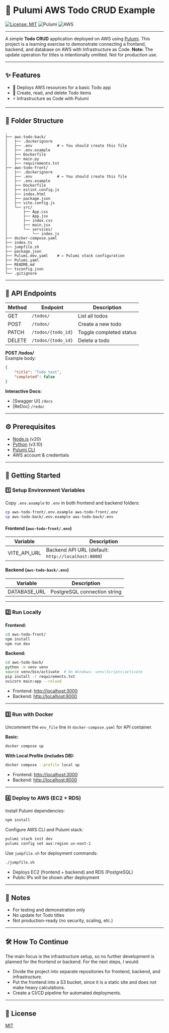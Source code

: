 
# 🚀 Pulumi AWS Todo CRUD Example

[![License: MIT](https://img.shields.io/badge/License-MIT-green.svg)](https://choosealicense.com/licenses/mit/)
![Pulumi](https://img.shields.io/badge/IaC-Pulumi-purple)
![AWS](https://img.shields.io/badge/Cloud-AWS-orange)

---

A simple **Todo CRUD** application deployed on AWS using [Pulumi](https://www.pulumi.com/). This project is a learning exercise to demonstrate connecting a frontend, backend, and database on AWS with Infrastructure as Code. **Note:** The update operation for titles is intentionally omitted. Not for production use.

---

## ✨ Features

- 🚀 Deploys AWS resources for a basic Todo app
- 📝 Create, read, and delete Todo items
- ⚡️ Infrastructure as Code with Pulumi

---

## 📁 Folder Structure

```text
.
├── aws-todo-back/
│   ├── .dockerignore
│   ├── .env           # ← You should create this file
│   ├── .env.example
│   ├── Dockerfile
│   ├── main.py
│   ├── requirements.txt
├── aws-todo-front/
│   ├── .dockerignore
│   ├── .env           # ← You should create this file
│   ├── .env.example
│   ├── Dockerfile
│   ├── eslint.config.js
│   ├── index.html
│   ├── package.json
│   ├── vite.config.js
│   └── src/
│       ├── App.css
│       ├── App.jsx
│       ├── index.css
│       ├── main.jsx
│       └── services/
│           └── index.js
├── docker-compose.yaml
├── index.ts
├── jumpfile.sh
├── package.json
├── Pulumi.dev.yaml    # ← Pulumi stack configuration
├── Pulumi.yaml
├── README.md
├── tsconfig.json
└── .gitignore
```

---

## 🔗 API Endpoints

| Method | Endpoint              | Description                        |
|--------|----------------------|------------------------------------|
| GET    | `/todos/`            | List all todos                     |
| POST   | `/todos/`            | Create a new todo                  |
| PATCH  | `/todos/{todo_id}`   | Toggle completed status            |
| DELETE | `/todos/{todo_id}`   | Delete a todo                      |

**POST /todos/**  
Example body:
```json
{
    "title": "Todo text",
    "completed": false
}
```

**Interactive Docs:**  
- [Swagger UI] `/docs`
- [ReDoc] `/redoc`

---

## ⚙️ Prerequisites

- [Node.js](https://nodejs.org/) (v20)
- [Python](https://www.python.org/downloads/) (v3.10)
- [Pulumi CLI](https://www.pulumi.com/docs/get-started/install/)
- AWS account & credentials

---

## 🚦 Getting Started

### 1️⃣ Setup Environment Variables

Copy `.env.example` to `.env` in both frontend and backend folders:

```bash
cp aws-todo-front/.env.example aws-todo-front/.env
cp aws-todo-back/.env.example aws-todo-back/.env
```

#### Frontend (`aws-todo-front/.env`)

| Variable      | Description                                    |
|---------------|------------------------------------------------|
| VITE_API_URL  | Backend API URL (default: `http://localhost:8000`) |

#### Backend (`aws-todo-back/.env`)

| Variable      | Description                                    |
|---------------|------------------------------------------------|
| DATABASE_URL  | PostgreSQL connection string                   |

---

### 2️⃣ Run Locally

**Frontend:**

```bash
cd aws-todo-front/
npm install
npm run dev
```

**Backend:**

```bash
cd aws-todo-back/
python -m venv venv
source venv/bin/activate  # On Windows: venv\Scripts\activate
pip install -r requirements.txt
uvicorn main:app --reload
```

- Frontend: [http://localhost:3000](http://localhost:3000)
- Backend: [http://localhost:8000](http://localhost:8000)

---

### 3️⃣ Run with Docker

Uncomment the `env_file` line in `docker-compose.yaml` for API container.

**Basic:**

```bash
docker compose up
```

**With Local Profile (includes DB):**

```bash
docker compose --profile local up
```

- Frontend: [http://localhost:3000](http://localhost:3000)
- Backend: [http://localhost:8000](http://localhost:8000)

---

### 4️⃣ Deploy to AWS (EC2 + RDS)

Install Pulumi dependencies:

```bash
npm install
```

Configure AWS CLI and Pulumi stack:

```bash
pulumi stack init dev
pulumi config set aws:region us-east-1
```

Use `jumpfile.sh` for deployment commands:

```bash
./jumpfile.sh
```

- Deploys EC2 (frontend + backend) and RDS (PostgreSQL)
- Public IPs will be shown after deployment

---

## 📝 Notes

- For testing and demonstration only
- No update for Todo titles
- Not production-ready (no security, scaling, etc.)

---

## 🛠️ How To Continue

The main focus is the infrastructure setup, so no further development is planned for the frontend or backend. For the next steps, I would:

- Divide the project into separate repositories for frontend, backend, and infrastructure.
- Put the frontend into a S3 bucket, since it is a static site and does not make heavy calculations.
- Create a CI/CD pipeline for automated deployments.

---

## 📄 License

[MIT](https://choosealicense.com/licenses/mit/)

